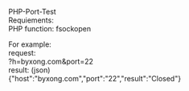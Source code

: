 PHP-Port-Test  
Requiements:  
	PHP function: fsockopen  
  
For example:  
	request:  
		?h=byxong.com&port=22  
	result: (json)  
		{"host":"byxong.com","port":"22","result":"Closed"}  
